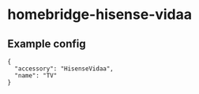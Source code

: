 # homebridge-hisense-vidaa

## Example config

```
{
  "accessory": "HisenseVidaa",
  "name": "TV"
}
